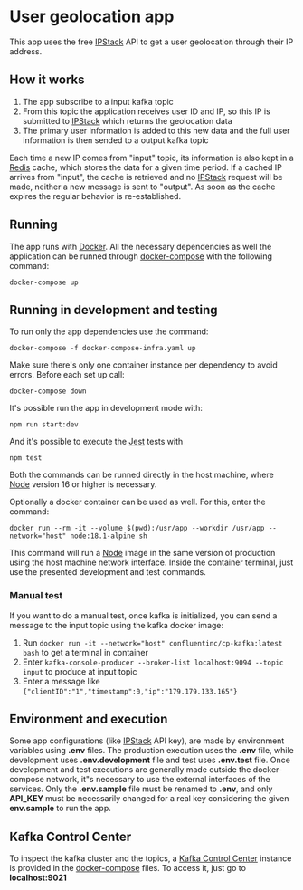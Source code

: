 # User geolocation app
This app uses the free [IPStack](https://ipstack.com/) API to get a user geolocation through their IP address.

## How it works
1. The app subscribe to a input kafka topic
2. From this topic the application receives user ID and IP, so this IP is submitted to [IPStack](https://ipstack.com/) which returns the geolocation data
3. The primary user information is added to this new data and the full user information is then sended to a output kafka topic

Each time a new IP comes from "input" topic, its information is also kept in a [Redis](https://redis.io/) cache, which stores the data for a given time period. If a cached IP arrives from "input", the cache is retrieved and no [IPStack](https://ipstack.com/) request will be made, neither a new message is sent to "output". As soon as the cache expires the regular behavior is re-established.

## Running
The app runs with [Docker](https://docs.docker.com/). All the necessary dependencies as well the application can be runned through [docker-compose](https://docs.docker.com/compose/) with the following command:
```
docker-compose up
```

## Running in development and testing
To run only the app dependencies use the command:
```
docker-compose -f docker-compose-infra.yaml up
```
Make sure there's only one container instance per dependency to avoid errors. Before each set up call:
```
docker-compose down
```
It's possible run the app in development mode with:
```
npm run start:dev
```
And it's possible to execute the [Jest](https://jestjs.io/) tests with
```
npm test
```
Both the commands can be runned directly in the host machine, where [Node](https://nodejs.org/en/) version 16 or higher is necessary. 

Optionally a docker container can be used as well. For this, enter the command:
```
docker run --rm -it --volume $(pwd):/usr/app --workdir /usr/app --network="host" node:18.1-alpine sh
```
This command will run a [Node](https://nodejs.org/en/) image in the same version of production using the host machine network interface. Inside the container terminal, just use the presented development and test commands.

### Manual test
If you want to do a manual test, once kafka is initialized, you can send a message to the input topic using the kafka docker image:
1. Run  ``docker run -it --network="host" confluentinc/cp-kafka:latest bash`` to get a terminal in container
2. Enter ``kafka-console-producer --broker-list localhost:9094 --topic input`` to produce at input topic
3. Enter a message like ``{"clientID":"1","timestamp":0,"ip":"179.179.133.165"}``

## Environment and execution
Some app configurations (like [IPStack](https://ipstack.com/) API key), are made by environment variables using **.env** files. The production execution uses the **.env** file, while development uses **.env.development** file and test uses **.env.test** file. Once development and test executions are generally made outside the docker-compose network, it"s necessary to use the external interfaces of the services. Only the **.env.sample** file must be renamed to **.env**, and only **API_KEY** must be necessarily changed for a real key considering the given **env.sample** to run the app.

## Kafka Control Center
To inspect the kafka cluster and the topics, a [Kafka Control Center](https://docs.confluent.io/platform/current/control-center/index.html) instance is provided in the [docker-compose](https://docs.docker.com/compose/) files. To access it, just go to **localhost:9021**
